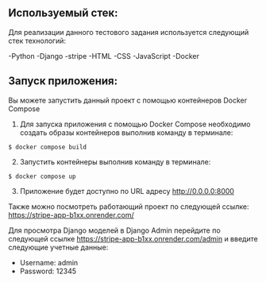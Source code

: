 ## Используемый стек:
Для реализации данного тестового задания используется следующий стек технологий:

-Python
-Django
-stripe
-HTML
-CSS
-JavaScript
-Docker

## Запуск приложения:
Вы можете запустить данный проект с помощью контейнеров Docker Compose
1.  Для запуска приложения с помощью Docker Compose необходимо создать образы контейнеров выполнив команду в терминале:
```commandline
$ docker compose build
```
2. Запустить контейнеры выполнив команду в терминале:
```commandline
$ docker compose up
```
3. Приложение будет доступно по URL адресу http://0.0.0.0:8000


Также можно посмотреть работающий проект по следующей ссылке: https://stripe-app-b1xx.onrender.com/

Для просмотра Django моделей в Django Admin перейдите по следующей ссылке https://stripe-app-b1xx.onrender.com/admin и введите следующие учетные данные: 
- Username: admin
- Password: 12345

